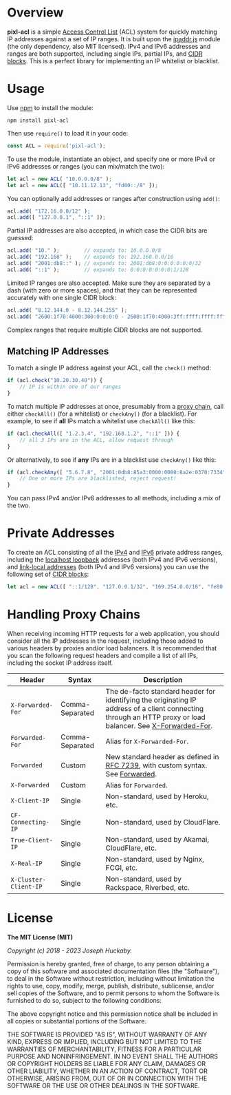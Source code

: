 # Overview

**pixl-acl** is a simple [Access Control List](https://en.wikipedia.org/wiki/Access_control_list) (ACL) system for quickly matching IP addresses against a set of IP ranges.  It is built upon the [ipaddr.js](https://github.com/whitequark/ipaddr.js) module (the only dependency, also MIT licensed).  IPv4 and IPv6 addresses and ranges are both supported, including single IPs, partial IPs, and [CIDR blocks](https://en.wikipedia.org/wiki/Classless_Inter-Domain_Routing).  This is a perfect library for implementing an IP whitelist or blacklist.

# Usage

Use [npm](https://www.npmjs.com/) to install the module:

```
npm install pixl-acl
```

Then use `require()` to load it in your code:

```js
const ACL = require('pixl-acl');
```

To use the module, instantiate an object, and specify one or more IPv4 or IPv6 addresses or ranges (you can mix/match the two):

```js
let acl = new ACL( "10.0.0.0/8" );
let acl = new ACL([ "10.11.12.13", "fd00::/8" ]);
```

You can optionally add addresses or ranges after construction using `add()`:

```js
acl.add( "172.16.0.0/12" );
acl.add([ "127.0.0.1", "::1" ]);
```

Partial IP addresses are also accepted, in which case the CIDR bits are guessed:

```js
acl.add( "10." );        // expands to: 10.0.0.0/8
acl.add( "192.168" );    // expands to: 192.168.0.0/16
acl.add( "2001:db8::" ); // expands to: 2001:db8:0:0:0:0:0:0/32
acl.add( "::1" );        // expands to: 0:0:0:0:0:0:0:1/128
```

Limited IP ranges are also accepted.  Make sure they are separated by a dash (with zero or more spaces), and that they can be represented accurately with one single CIDR block:

```js
acl.add( "8.12.144.0 - 8.12.144.255" );
acl.add( "2600:1f70:4000:300:0:0:0:0 - 2600:1f70:4000:3ff:ffff:ffff:ffff:ffff" );
```

Complex ranges that require multiple CIDR blocks are not supported.

## Matching IP Addresses

To match a single IP address against your ACL, call the `check()` method:

```js
if (acl.check("10.20.30.40")) {
	// IP is within one of our ranges
}
```

To match multiple IP addresses at once, presumably from a [proxy chain](#handling-proxy-chains), call either `checkAll()` (for a whitelist) or `checkAny()` (for a blacklist).  For example, to see if **all** IPs match a whitelist use `checkAll()` like this:

```js
if (acl.checkAll([ "1.2.3.4", "192.168.1.2", "::1" ])) {
	// all 3 IPs are in the ACL, allow request through
}
```

Or alternatively, to see if **any** IPs are in a blacklist use `checkAny()` like this:

```js
if (acl.checkAny([ "5.6.7.8", "2001:0db8:85a3:0000:0000:8a2e:0370:7334" ])) {
	// One or more IPs are blacklisted, reject request!
}
```

You can pass IPv4 and/or IPv6 addresses to all methods, including a mix of the two.

# Private Addresses

To create an ACL consisting of all the [IPv4](https://en.wikipedia.org/wiki/Private_network#Private_IPv4_addresses) and [IPv6](https://en.wikipedia.org/wiki/Private_network#Private_IPv6_addresses) private address ranges, including the [localhost loopback](https://en.wikipedia.org/wiki/Localhost#Loopback) addresses (both IPv4 and IPv6 versions), and [link-local addresses](https://en.wikipedia.org/wiki/Link-local_address) (both IPv4 and IPv6 versions) you can use the following set of [CIDR blocks](https://en.wikipedia.org/wiki/Classless_Inter-Domain_Routing):

```js
let acl = new ACL([ "::1/128", "127.0.0.1/32", "169.254.0.0/16", "fe80::/10", "10.0.0.0/8", "172.16.0.0/12", "192.168.0.0/16", "fd00::/8" ]);
```

# Handling Proxy Chains

When receiving incoming HTTP requests for a web application, you should consider all the IP addresses in the request, including those added to various headers by proxies and/or load balancers.  It is recommended that you scan the following request headers and compile a list of all IPs, including the socket IP address itself.

| Header | Syntax | Description |
|--------|--------|-------------|
| `X-Forwarded-For` | Comma-Separated | The de-facto standard header for identifying the originating IP address of a client connecting through an HTTP proxy or load balancer.  See [X-Forwarded-For](https://developer.mozilla.org/en-US/docs/Web/HTTP/Headers/X-Forwarded-For). |
| `Forwarded-For` | Comma-Separated | Alias for `X-Forwarded-For`. |
| `Forwarded` | Custom | New standard header as defined in [RFC 7239](https://tools.ietf.org/html/rfc7239#section-4), with custom syntax.  See [Forwarded](https://developer.mozilla.org/en-US/docs/Web/HTTP/Headers/Forwarded).
| `X-Forwarded` | Custom | Alias for `Forwarded`. |
| `X-Client-IP` | Single | Non-standard, used by Heroku, etc. |
| `CF-Connecting-IP` | Single | Non-standard, used by CloudFlare. |
| `True-Client-IP` | Single | Non-standard, used by Akamai, CloudFlare, etc. |
| `X-Real-IP` | Single | Non-standard, used by Nginx, FCGI, etc. |
| `X-Cluster-Client-IP` | Single | Non-standard, used by Rackspace, Riverbed, etc. |

# License

**The MIT License (MIT)**

*Copyright (c) 2018 - 2023 Joseph Huckaby.*

Permission is hereby granted, free of charge, to any person obtaining a copy
of this software and associated documentation files (the "Software"), to deal
in the Software without restriction, including without limitation the rights
to use, copy, modify, merge, publish, distribute, sublicense, and/or sell
copies of the Software, and to permit persons to whom the Software is
furnished to do so, subject to the following conditions:

The above copyright notice and this permission notice shall be included in
all copies or substantial portions of the Software.

THE SOFTWARE IS PROVIDED "AS IS", WITHOUT WARRANTY OF ANY KIND, EXPRESS OR
IMPLIED, INCLUDING BUT NOT LIMITED TO THE WARRANTIES OF MERCHANTABILITY,
FITNESS FOR A PARTICULAR PURPOSE AND NONINFRINGEMENT. IN NO EVENT SHALL THE
AUTHORS OR COPYRIGHT HOLDERS BE LIABLE FOR ANY CLAIM, DAMAGES OR OTHER
LIABILITY, WHETHER IN AN ACTION OF CONTRACT, TORT OR OTHERWISE, ARISING FROM,
OUT OF OR IN CONNECTION WITH THE SOFTWARE OR THE USE OR OTHER DEALINGS IN
THE SOFTWARE.
